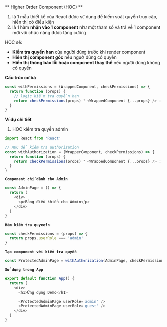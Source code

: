** Higher Order Component (HOC) **

1. là 1 mẫu thiết kế của React được sử dụng để kiểm soát quyền truy cập,
   hiển thị có điểu kiện
2. là 1 hàm **nhận vào 1 component** như một tham số và trả về 1 component mới
   với chức năng được tăng cường

HOC sẽ:

- **Kiểm tra quyền han** của người dùng trước khi render component
- **Hiển thị component gốc** nếu người dùng có quyền
- **Hiển thị thông báo lỗi hoặc component thay thế** nếu người dùng không có quyền

**Cấu trúc cơ bả**

```javascript
const withPermissions = (WrappedComponent, checkPermissions) => {
  return function (props) {
    // logic kiểm tra quyền hạn
    return checkPermissions(props) ? <WrappedComponent {...props} /> : <div>Bạn không có quyền truy cập</div>
  }
}
```

**Ví dụ chi tiết**

1. HOC kiểm tra quyền admin

```javascript
import React from 'React'

// HOC để kiêm tra authorization
const withAuthorization = (WrapperComponent, checkPermissions) => {
  return function (props) {
    return checkPermissions(props) ? <WrappedComponent {...props} /> : <div>Bạn không có quyền truy cập</div>
  }
}
```

**`Component chỉ dành cho Admin`**

```javascript
const AdminPage = () => {
  return (
    <div>
      <p>Bảng điều khiển cho Admin</p>
    </div>
  )
}
```

**`Hàm kiểm tra quyeefn`**

```javascript
const checkPermissions = (props) => {
  return props.userRole === 'admin'
}
```

**`Tạo component với kiểm tra quyền`**

```javascript
const ProtectedAdminPage = withAuthorization(AdminPage, checkPermissions)
```

**`Sử dụng trong App`**

```javascript
export default function App() {
  return (
    <div>
      <h1>Ứng dụng Demo</h1>

      <ProtectedAdminPage userRole='admin' />
      <ProtectedAdminPage userRole='guest' />
    </div>
  )
}
```
